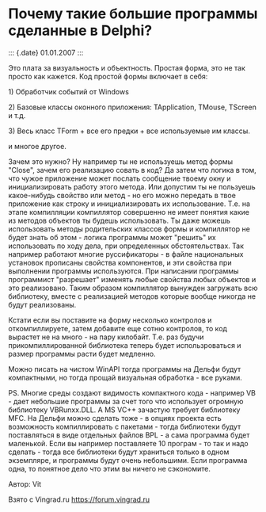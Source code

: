 Почему такие большие программы сделанные в Delphi?
==================================================

::: {.date}
01.01.2007
:::

Это плата за визуальность и объектность. Простая форма, это не так
просто как кажется. Код простой формы включает в себя:

1\) Обработчик событий от Windows

2\) Базовые классы оконного приложения: TApplication, TMouse, TScreen и
т.д.

3\) Весь класс TForm + все его предки + все используемые им классы.

и многое другое.

Зачем это нужно? Ну например ты не используешь метод формы \"Close\",
зачем его реализацию совать в код? Да затем что логика в том, что чужое
приложение может послать сообщение твоему окну и инициализировать работу
этого метода. Или допустим ты не пользуешь какое-нибудь свойство или
метод - но его можно передать в твое приложение как строку и
инициализировать их использование. Т.е. на этапе компилляции компиллятор
совершенно не имеет понятия какие из методов объектов ты будешь
использовать. Ты даже можешь использовать методы родительских классов
формы и компиллятор не будет знать об этом - логика программы может
\"решить\" их использовать по ходу дела, при определенных
обстоятельствах. Так например работают многие руссификаторы - в файле
национальных установок прописаны свойства компонентов, и эти свойства
при выполнении программы используются. При написании программы
программист \"разрешает\" изменять любые свойства любых объектов и это
реализовано. Таким образом компиллятор вынужден загружать всю
библиотеку, вместе с реализацией методов которые вообще никогда не будут
реализованы.

Кстати если вы поставите на форму несколько контролов и откомпиллируете,
затем добавите еще сотню контролов, то код вырастет не на много - на
пару килобайт. Т.е. раз будучи прикомпиллированной библиотека теперь
будет использроваться и размер программы расти будет медленно.

Можно писать на чистом WinAPI тогда программы на Дельфи будут
компактными, но тогда прощай визуальная обработка - все руками.

PS. Многие среды создают видимость компактного кода - например VB - дает
небольшие программы за счет того что использует огромную библиотеку
VBRunxx.DLL. А MS VC++ зачастую требует библиотеку MFC. На Дельфи можно
сделать тоже - в опциях проекта есть возможность компиллировать с
пакетами - тогда библиотеки будут поставляться в виде отдельных файлов
BPL - а сама программа будет маленькой. Если вы например поставляете 10
програм - то так и надо сделать - тогда все библиотеки будут храниться
только в одном экземпляре, и программы будут очень небольшими. Если
программа одна, то понятное дело что этим вы ничего не сэкономите.

Автор: Vit

Взято с Vingrad.ru <https://forum.vingrad.ru>
